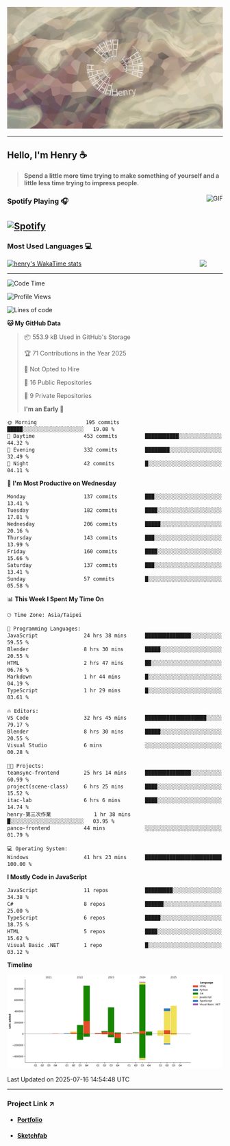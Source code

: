 ![](./images/cover.jpg)

---

## Hello, I'm Henry :coffee:

> #### Spend a little more time trying to make something of yourself and a little less time trying to impress people.

<img align="right" alt="GIF" height="170px" src="https://media.giphy.com/media/J5B1Y8QZnzXXbLQIBu/giphy.gif" />

### Spotify Playing 🎧

[![Spotify](https://spotify-recently-played-beta.vercel.app/api/spotify)](https://open.spotify.com/user/31uznrpamxhroyd2bt7xchxgnhce)
---

### Most Used Languages 💻

[![henry's WakaTime stats](https://github-readme-stats.vercel.app/api/wakatime?username=@henry5720&layout=compact)](https://github.com/anuraghazra/github-readme-stats)
<img align="right" src="https://github-readme-stats.vercel.app/api/top-langs/?username=henry5720&theme=tokyonight&hide_title=true" />

---

<!--START_SECTION:waka-->

![Code Time](http://img.shields.io/badge/Code%20Time-73%20hrs%2013%20mins-blue)

![Profile Views](http://img.shields.io/badge/Profile%20Views-405-blue)

![Lines of code](https://img.shields.io/badge/From%20Hello%20World%20I%27ve%20Written-3.6%20million%20lines%20of%20code-blue)

**🐱 My GitHub Data**

> 📦 553.9 kB Used in GitHub's Storage
>
> 🏆 71 Contributions in the Year 2025
>
> 🚫 Not Opted to Hire
>
> 📜 16 Public Repositories
>
> 🔑 9 Private Repositories
>
> **I'm an Early 🐤**

```text
🌞 Morning                195 commits         █████░░░░░░░░░░░░░░░░░░░░   19.08 %
🌆 Daytime                453 commits         ███████████░░░░░░░░░░░░░░   44.32 %
🌃 Evening                332 commits         ████████░░░░░░░░░░░░░░░░░   32.49 %
🌙 Night                  42 commits          █░░░░░░░░░░░░░░░░░░░░░░░░   04.11 %
```

📅 **I'm Most Productive on Wednesday**

```text
Monday                   137 commits         ███░░░░░░░░░░░░░░░░░░░░░░   13.41 %
Tuesday                  182 commits         ████░░░░░░░░░░░░░░░░░░░░░   17.81 %
Wednesday                206 commits         █████░░░░░░░░░░░░░░░░░░░░   20.16 %
Thursday                 143 commits         ███░░░░░░░░░░░░░░░░░░░░░░   13.99 %
Friday                   160 commits         ████░░░░░░░░░░░░░░░░░░░░░   15.66 %
Saturday                 137 commits         ███░░░░░░░░░░░░░░░░░░░░░░   13.41 %
Sunday                   57 commits          █░░░░░░░░░░░░░░░░░░░░░░░░   05.58 %
```

📊 **This Week I Spent My Time On**

```text
🕑︎ Time Zone: Asia/Taipei

💬 Programming Languages:
JavaScript               24 hrs 38 mins      ███████████████░░░░░░░░░░   59.55 %
Blender                  8 hrs 30 mins       █████░░░░░░░░░░░░░░░░░░░░   20.55 %
HTML                     2 hrs 47 mins       ██░░░░░░░░░░░░░░░░░░░░░░░   06.76 %
Markdown                 1 hr 44 mins        █░░░░░░░░░░░░░░░░░░░░░░░░   04.19 %
TypeScript               1 hr 29 mins        █░░░░░░░░░░░░░░░░░░░░░░░░   03.61 %

🔥 Editors:
VS Code                  32 hrs 45 mins      ████████████████████░░░░░   79.17 %
Blender                  8 hrs 30 mins       █████░░░░░░░░░░░░░░░░░░░░   20.55 %
Visual Studio            6 mins              ░░░░░░░░░░░░░░░░░░░░░░░░░   00.28 %

🐱‍💻 Projects:
teamsync-frontend        25 hrs 14 mins      ███████████████░░░░░░░░░░   60.99 %
project(scene-class)     6 hrs 25 mins       ████░░░░░░░░░░░░░░░░░░░░░   15.52 %
itac-lab                 6 hrs 6 mins        ████░░░░░░░░░░░░░░░░░░░░░   14.74 %
henry-第三次作業              1 hr 38 mins        █░░░░░░░░░░░░░░░░░░░░░░░░   03.95 %
panco-frontend           44 mins             ░░░░░░░░░░░░░░░░░░░░░░░░░   01.79 %

💻 Operating System:
Windows                  41 hrs 23 mins      █████████████████████████   100.00 %
```

**I Mostly Code in JavaScript**

```text
JavaScript               11 repos            █████████░░░░░░░░░░░░░░░░   34.38 %
C#                       8 repos             ██████░░░░░░░░░░░░░░░░░░░   25.00 %
TypeScript               6 repos             █████░░░░░░░░░░░░░░░░░░░░   18.75 %
HTML                     5 repos             ████░░░░░░░░░░░░░░░░░░░░░   15.62 %
Visual Basic .NET        1 repo              █░░░░░░░░░░░░░░░░░░░░░░░░   03.12 %
```

**Timeline**

![Lines of Code chart](https://raw.githubusercontent.com/henry5720/henry5720/main/assets/bar_graph.png)

Last Updated on 2025-07-16 14:54:48 UTC

<!--END_SECTION:waka-->

---

### Project Link ↗️

- #### [Portfolio](https://drive.google.com/file/d/1kb96bzn4Bhdb4pImsUvKz9Oi9cx455D2/view?usp=drivesdk)
- #### [Sketchfab](https://sketchfab.com/henry4294967296/models)


